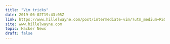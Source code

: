 ```yaml
---
title: "Vim tricks"
date: 2019-06-02T19:43:05Z
link: https://www.hillelwayne.com/post/intermediate-vim/?utm_medium=RSS&utm_source=hune
site: www.hillelwayne.com
topic: Hacker News
draft: false
---
```


